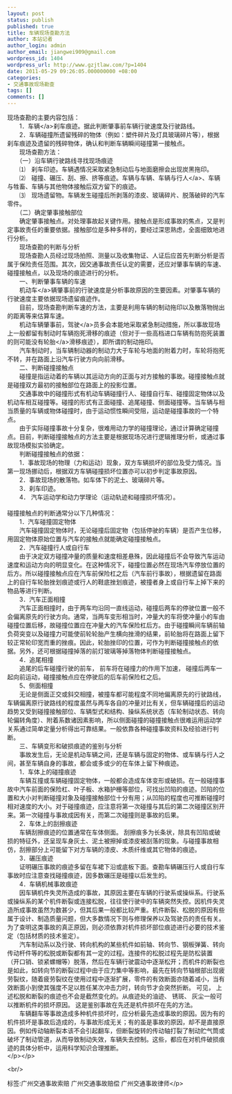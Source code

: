 ```yaml
---
layout: post
status: publish
published: true
title: 车辆现场查勘方法
author: 本站记者
author_login: admin
author_email: jiangwei909@gmail.com
wordpress_id: 1404
wordpress_url: http://www.gzjtlaw.com/?p=1404
date: 2011-05-29 09:26:05.000000000 +08:00
categories:
- 交通事故现场勘查
tags: []
comments: []
---
```

<p>现场查勘的主要内容包括： <br>　　1．<a>车辆<&#47;a>刹车痕迹。据此判断肇事前车辆行驶速度及行驶路线。 <br>　　2．车辆碰撞所遗留残碎的物体（例如：塑件碎片及灯具玻璃碎片等），根据刹车痕迹及遗留的残碎物体，确认和判断车辆瞬间碰撞第一接触点。 <br>　　现场查勘方法： <br>　　（一）沿车辆行驶路线寻找现场痕迹 <br>　　⑴　刹车印迹。车辆遇情况采取紧急制动后与地面磨擦会出现炭黑拖印。 <br>　　⑵　碰撞、碾压、刮、擦、挤等痕迹。车辆与车辆、车辆与<a>行人<&#47;a>、车辆与牲畜、车辆与其他物体接触后双方留下的痕迹。 <br>　　⑶　现场遗留物。车辆发生碰撞后所剥落的漆皮、玻璃碎片、脱落破碎的汽车零件。 <br>　　（二）确定肇事接触部位 <br>　　确定肇事接触点。对处理事故起关键作用。接触点是形成事故的焦点，又是判定事故责任的重要依据。接触部位是多种多样的，要经过深思熟虑，全面细致地进行分析。　　 <br>　　现场查勘的判断与分析　　 <br>　　现场查勘人员经过现场拍照、测量以及收集物证、人证后应首先判断分析是否属于保险责任范围。其次，因交通事故责任认定的需要，还应对肇事车辆的车速、碰撞接触点，以及现场的痕迹进行的分析。 <br>　　一、判断肇事车辆的车速 <br>　　<a>机动车<&#47;a>辆肇事前的行驶速度是分析事故原因的生要因素。对肇事车辆的行驶速度主要依据现场遗留痕迹作。 <br>　　目前，现场查勘判断车速的方法，主要是利用车辆的制动拖印以及散落物抛出的距离等来估算车速。 <br>　　机动车辆肇事前，<a>驾驶<&#47;a>员多会本能地采取紧急制动措施，所以事故现场上一般都留有制动时车辆抱死滑移的痕迹（但对于一些高档进口车辆有防抱死装置的则可能没有<a>轮胎<&#47;a>滑移痕迹），即所谓的制动拖印。 <br>　　汽车制动时，当车辆制动器的制动力大于车轮与地面的附着力时，车轮将抱死不转，并在路面上沿汽车行驶方向向前滑移。 <br>　　二、判断碰撞接触点 <br>　　碰撞是指运动着的车辆以其运动方向的正面与对方接触的事故。碰撞接触点就是碰撞双方最初的接触部位在路面上的投影位置。 <br>　　交通事故中的碰撞形式有机动车辆碰撞行人、碰撞自行车、碰撞固定物体以及机动车相互碰撞等。碰撞的形式有正面碰撞、追尾碰撞、侧面碰撞等。当车辆与相当质量的车辆或物体碰撞时，由于运动惯性瞬间受阻，运动是碰撞事故的一个特点。 <br>　　由于实际碰撞事故十分复杂，很难用动力学的碰撞理论，通过计算确定碰撞点。目前，判断碰撞接触点的方法主要是根据现场况进行逻辑推理分析，或通过事故现场模拟实验确定。 <br>　　判断碰撞接触点的依据： <br>　　1．事故现场的物理（力和运动）现象，双方车辆损坏的部位及受力情况。当第一现场挪动后，根据双方车辆碰撞损坏位置亦可以初步判定事故原因。 <br>　　2．事故现场的散落物。如车体下的泥土、玻璃碎片等。 <br>　　3．刹车印迹。 <br>　　4． 汽车运动学和动力学理论（运动轨迹和碰撞损坏情况）。 <br><br>碰撞接触点的判断通常分以下几种情况： <br>　　1．汽车碰撞固定物体 <br>　　汽车碰撞固定物体时，无论碰撞后固定物（包括停驶的车辆）是否产生位移，用固定物体原始位置与汽车的接触点就能确定碰撞接触点。 <br>　　2．汽车碰撞行人或自行车 <br>　　由于决定双方碰撞冲量的质量和速度相差悬殊，因此碰撞后不会导致汽车运动速度和运动方向的明显变化。在这种情况下，碰撞位置必然在现场汽车停放位置的后方。所以碰撞接触点应在汽车前保险杠之后（汽车前行事故），根据遗留在路面上的自行车轮胎挫划痕迹或行人的鞋底挫划痕迹，被撞者身上或自行车上掉下来的物品等进行判断。 <br>　　3．汽车正面相撞 <br>　　汽车正面相撞时，由于两车均沿同一直线运动，碰撞后两车的停驶位置一般不会偏离原先的行驶方向。通常，当两车变形相当时，冲量大的车将使冲量小的车由碰撞位置后移，故碰撞位置应在冲量大的汽车保险杠后方。由于碰撞瞬间车辆前轴负荷突变以及碰撞力可能使前轮轮胎产生横向挫滑的结果，前轮胎将在路面上留下较正常轮印宽而重的挫痕。因此，轮胎挫印的位置，可作为判断碰撞接触点的依据。另外，还可根据碰撞掉落的前灯玻璃等掉落物体判断碰撞接触点。 <br>　　4．追尾相撞 <br>　　追尾的后车碰撞行驶的前车， 前车将在碰撞力的作用下加速， 碰撞后两车一起向前运动，碰撞接触点应在停驶后的后车前保险杠之后。 <br>　　5、侧面相撞 <br>　　无论是侧面正交或斜交相撞，被撞车都可能程度不同地偏离原先的行驶路线，车辆偏离原行驶路线的程度虽然与两车各自的冲量对比有关，但车辆碰撞后的运动趋势又受到碰撞接触部位、车辆型式和结构、操纵系统状态（车轮制动状态、转向轮偏转角度）、附着系数诸因素影响，所以侧面碰撞的碰撞接触点很难运用运动学关系通过简单定量分析得出可靠结果。一般依靠各种碰撞事故资料及经验进行判断。 <br>　　三、车辆变形和破损痕迹的鉴别与分析 <br>　　事故发生后，无论是机动车辆之间，还是车辆与固定的物体、或车辆与行人之间，甚至车辆自身的事故，都会或多或少的在车体上留下种痕迹。 <br>　　1．车体上的碰撞痕迹 <br>　　车辆互撞或车辆碰撞固定物体，一般都会造成车体变形或破损。在一般碰撞事故中汽车前面的保险杠、叶子板、水箱护栅等部位，可找出凹陷的痕迹。凹陷的位置和大小对判断碰撞对象及碰撞接触部位十分有用；从凹陷的程度也可推断碰撞时相对速度的大小。对于碰撞痕迹，应注意将第一次碰撞与其后的第二次碰撞区别开来。第一次碰撞与事故成因有关，而第二次碰撞则是事故的后果。 <br>　　2．车体上的刮擦痕迹 <br>　　车辆刮擦痕迹的位置通常在车体侧面。 刮擦痕多为长条状，除具有凹陷或破损的特征外，还呈现车身灰土、泥土被擦掉或漆皮被刮落的现象。与碰撞事故相仿，刮擦部分上可能留下对方车辆的漆皮、木质纤维或其它物体的痕迹。 <br>　　3．碾压痕迹 <br>　　证明碾压事故的痕迹多留在车裙下沿或底板下面。查勘车辆碾压行人或自行车事故时应注意查找碰撞痕迹，因多数碾压是碰撞以后发生的。 <br>　　4．车辆机械事故痕迹 <br>　　因车辆机件失灵所造成的事故，其原因主要在车辆的行驶系或操纵系。行驶系或操纵系的某个机件断裂或连接松脱，往往使行驶中的车辆突然失控。因机件失灵造所成事故虽然为数甚少，但其后果一般都比较严重。机件断裂、松脱的原因有些属于设计、制造质量问题，但大多数情况下则与修理保养以及驾驶员的责任有关。为了查明这类事故的真正原因，则必须依靠对机件损坏部位痕迹进行必要的技术鉴定（包括材质的技术鉴定）。 <br>　　汽车制动系以及行驶、转向机构的某些机件如前轴、转向节、钢板弹簧、转向传动杆件等的松脱或断裂都有其一定的过程。连接件的松脱过程先是防松装置　（开口销、锁紧螺帽等）脱落，然后在车辆行驶震动中逐渐松开；而机件的断裂也是如此，如转向节的断裂过程中由于应力集中等影响，最先在转向节轴根部出现疲劳裂纹，随着疲劳裂纹在使用过程中逐渐扩展，零件的有效断面亦随着减小，当有效断面小到使其强度不足以胜任某次冲击力时，转向节才会突然折断。 可见， 上述松脱和断裂的痕迹也不会是截然变化的。从痕迹处的油迹、 锈斑、 灰尘一般可以推断机件的损坏原因。 这是鉴别事故在先还是机件损坏在先的方法。 <br>　　车辆翻车等事故造成多种机件损坏时，应分析最先造成事故的原因。因为有的机件损坏是事故后造成的，与事故形成无关；有的虽是事故的原因，却不是直接原因。例如传动轴断裂本该不会引起翻车，但断裂旋转的传动轴打裂了制动贮气筒或破坏了制动管道，从而导致制动失效，车辆失去控制。这些，都应在对机件破损痕迹的具体分析中，运用科学知识合理推断。 <br><&#47;p><&#47;p><br&#47;><p>标签:广州交通事故索赔 广州交通事故赔偿 广州交通事故律师<&#47;p>
